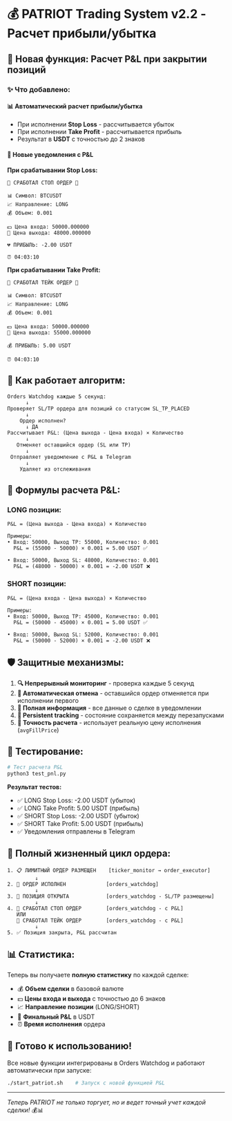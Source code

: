 # 💰 PATRIOT Trading System v2.2 - Расчет прибыли/убытка

## 🎯 Новая функция: Расчет P&L при закрытии позиций

### ✨ Что добавлено:

#### 📊 **Автоматический расчет прибыли/убытка**
- При исполнении **Stop Loss** - рассчитывается убыток
- При исполнении **Take Profit** - рассчитывается прибыль
- Результат в **USDT** с точностью до 2 знаков

#### 📱 **Новые уведомления с P&L**

**При срабатывании Stop Loss:**
```
🛑 СРАБОТАЛ СТОП ОРДЕР 🛑

📊 Символ: BTCUSDT
📈 Направление: LONG
💰 Объем: 0.001

💵 Цена входа: 50000.000000
🛑 Цена выхода: 48000.000000

💔 ПРИБЫЛЬ: -2.00 USDT

⏰ 04:03:10
```

**При срабатывании Take Profit:**
```
🎯 СРАБОТАЛ ТЕЙК ОРДЕР 🎯

📊 Символ: BTCUSDT
📈 Направление: LONG
💰 Объем: 0.001

💵 Цена входа: 50000.000000
🎯 Цена выхода: 55000.000000

💰 ПРИБЫЛЬ: 5.00 USDT

⏰ 04:03:10
```

## 🔄 Как работает алгоритм:

```
Orders Watchdog каждые 5 секунд:
      ↓
Проверяет SL/TP ордера для позиций со статусом SL_TP_PLACED
      ↓
    Ордер исполнен?
      ↓ ДА
Рассчитывает P&L: (Цена выхода - Цена входа) × Количество
      ↓
   Отменяет оставшийся ордер (SL или TP)
      ↓
 Отправляет уведомление с P&L в Telegram
      ↓
    Удаляет из отслеживания
```

## 🧮 Формулы расчета P&L:

### **LONG позиции:**
```
P&L = (Цена выхода - Цена входа) × Количество

Примеры:
• Вход: 50000, Выход TP: 55000, Количество: 0.001
  P&L = (55000 - 50000) × 0.001 = 5.00 USDT ✅

• Вход: 50000, Выход SL: 48000, Количество: 0.001  
  P&L = (48000 - 50000) × 0.001 = -2.00 USDT ❌
```

### **SHORT позиции:**
```
P&L = (Цена входа - Цена выхода) × Количество

Примеры:
• Вход: 50000, Выход TP: 45000, Количество: 0.001
  P&L = (50000 - 45000) × 0.001 = 5.00 USDT ✅

• Вход: 50000, Выход SL: 52000, Количество: 0.001
  P&L = (50000 - 52000) × 0.001 = -2.00 USDT ❌
```

## 🛡️ Защитные механизмы:

1. **🔍 Непрерывный мониторинг** - проверка каждые 5 секунд
2. **🚫 Автоматическая отмена** - оставшийся ордер отменяется при исполнении первого
3. **📱 Полная информация** - все данные о сделке в уведомлении
4. **💾 Persistent tracking** - состояние сохраняется между перезапусками
5. **🧮 Точность расчета** - использует реальную цену исполнения (`avgFillPrice`)

## 🧪 Тестирование:

```bash
# Тест расчета P&L
python3 test_pnl.py
```

**Результат тестов:**
- ✅ LONG Stop Loss: -2.00 USDT (убыток) 
- ✅ LONG Take Profit: 5.00 USDT (прибыль)
- ✅ SHORT Stop Loss: -2.00 USDT (убыток)
- ✅ SHORT Take Profit: 5.00 USDT (прибыль)
- ✅ Уведомления отправлены в Telegram

## 🎯 Полный жизненный цикл ордера:

```
1. 📋 ЛИМИТНЫЙ ОРДЕР РАЗМЕЩЕН    [ticker_monitor → order_executor]
         ↓
2. 🎉 ОРДЕР ИСПОЛНЕН             [orders_watchdog]  
         ↓
3. 🚀 ПОЗИЦИЯ ОТКРЫТА            [orders_watchdog - SL/TP размещены]
         ↓
4. 🛑 СРАБОТАЛ СТОП ОРДЕР        [orders_watchdog - с P&L]
   ИЛИ
   🎯 СРАБОТАЛ ТЕЙК ОРДЕР        [orders_watchdog - с P&L]
         ↓
5. ✅ Позиция закрыта, P&L рассчитан
```

## 📊 Статистика:

Теперь вы получаете **полную статистику** по каждой сделке:
- 💰 **Объем сделки** в базовой валюте  
- 💵 **Цены входа и выхода** с точностью до 6 знаков
- 📈 **Направление позиции** (LONG/SHORT)
- 💎 **Финальный P&L** в USDT
- ⏰ **Время исполнения** ордера

## 🚀 Готово к использованию!

Все новые функции интегрированы в Orders Watchdog и работают автоматически при запуске:

```bash
./start_patriot.sh    # Запуск с новой функцией P&L
```

---

*Теперь PATRIOT не только торгует, но и ведет точный учет каждой сделки!* 💰📊

